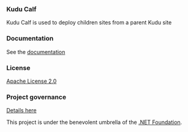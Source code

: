 ### Kudu Calf

Kudu Calf is used to deploy children sites from a parent Kudu site

### Documentation

See the [documentation](https://github.com/projectkudu/kuducalf/wiki)

### License

[Apache License 2.0](https://github.com/projectkudu/kuducalf/blob/master/LICENSE.txt)

### Project governance

[Details here](https://github.com/projectkudu/kudu/wiki/Project-governance-model)

This project is under the benevolent umbrella of the [.NET Foundation](http://www.dotnetfoundation.org/).
